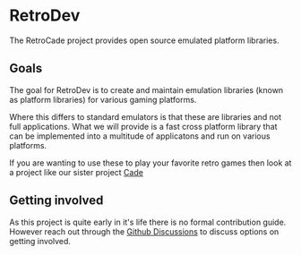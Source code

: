 # RetroDev
The RetroCade project provides open source emulated platform libraries.

## Goals
The goal for RetroDev is to create and maintain emulation libraries (known as platform libraries) for various gaming platforms. 

Where this differs to standard emulators is that these are libraries and not full applications. What we will provide is a fast cross platform library that can be implemented into a multitude of applicatons and run on various platforms.

If you are wanting to use these to play your favorite retro games then look at a project like our sister project [Cade](https://github.com/play-cade)

## Getting involved
As this project is quite early in it's life there is no formal contribution guide. However reach out through the [Github Discussions](https://github.com/orgs/dev-retro/discussions) to discuss options on getting involved.
